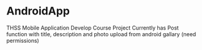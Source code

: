 # AndroidApp
THSS Mobile Application Develop Course Project
Currently has Post function with title, description and photo upload from android gallary (need permissions)
